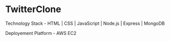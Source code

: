 # TwitterClone

Technology Stack - HTML | CSS | JavaScript | Node.js | Express | MongoDB  

Deployement Platform  - AWS EC2
      

